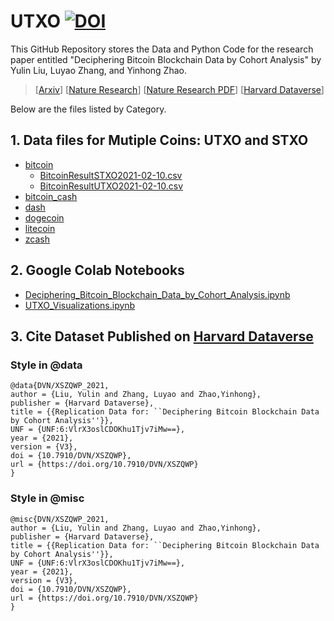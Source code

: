# UTXO [![DOI](https://zenodo.org/badge/359854756.svg)](https://zenodo.org/badge/latestdoi/359854756)
This GitHub Repository stores the Data and Python Code for the research paper entitled "Deciphering Bitcoin Blockchain Data by Cohort Analysis" by Yulin Liu, Luyao Zhang, and Yinhong Zhao.  
> [[Arxiv](https://arxiv.org/abs/2103.00173)]
> [[Nature Research](https://www.nature.com/articles/s41597-022-01254-0)] 
> [[Nature Research PDF](https://rdcu.be/cKRkg)] 
> [[Harvard Dataverse](https://doi.org/10.7910/DVN/XSZQWP)]

Below are the files listed by Category. 

## 1. Data files for Mutiple Coins: UTXO and STXO
- [bitcoin](https://github.com/SciEcon/UTXO/tree/main/bitcoin)
  - [BitcoinResultSTXO2021-02-10.csv](https://github.com/SciEcon/UTXO/blob/main/bitcoin/BitcoinResultSTXO2021-02-10.csv)
  - [BitcoinResultUTXO2021-02-10.csv](https://github.com/SciEcon/UTXO/blob/main/bitcoin/BitcoinResultUTXO2021-02-10.csv)
- [bitcoin_cash](https://github.com/SciEcon/UTXO/tree/main/bitcoin_cash)
- [dash](https://github.com/SciEcon/UTXO/tree/main/dash)
- [dogecoin](https://github.com/SciEcon/UTXO/tree/main/dogecoin)
- [litecoin](https://github.com/SciEcon/UTXO/tree/main/litecoin)
- [zcash](https://github.com/SciEcon/UTXO/tree/main/zcash)
## 2. Google Colab Notebooks 
- [Deciphering_Bitcoin_Blockchain_Data_by_Cohort_Analysis.ipynb](https://github.com/SciEcon/UTXO/blob/main/Deciphering_Bitcoin_Blockchain_Data_by_Cohort_Analysis.ipynb)
- [UTXO_Visualizations.ipynb](https://github.com/SciEcon/UTXO/blob/main/UTXO_Visualizations.ipynb)

## 3. Cite Dataset Published on [Harvard Dataverse](https://doi.org/10.7910/DVN/XSZQWP)

### Style in @data
```
@data{DVN/XSZQWP_2021,
author = {Liu, Yulin and Zhang, Luyao and Zhao,Yinhong},
publisher = {Harvard Dataverse},
title = {{Replication Data for: ``Deciphering Bitcoin Blockchain Data by Cohort Analysis''}},
UNF = {UNF:6:VlrX3oslCDOKhu1Tjv7iMw==},
year = {2021},
version = {V3},
doi = {10.7910/DVN/XSZQWP},
url = {https://doi.org/10.7910/DVN/XSZQWP}
}
```

### Style in @misc

```
@misc{DVN/XSZQWP_2021,
author = {Liu, Yulin and Zhang, Luyao and Zhao,Yinhong},
publisher = {Harvard Dataverse},
title = {{Replication Data for: ``Deciphering Bitcoin Blockchain Data by Cohort Analysis''}},
UNF = {UNF:6:VlrX3oslCDOKhu1Tjv7iMw==},
year = {2021},
version = {V3},
doi = {10.7910/DVN/XSZQWP},
url = {https://doi.org/10.7910/DVN/XSZQWP}
}
```


